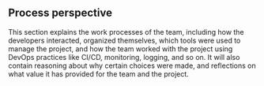 ## Process perspective

This section explains the work processes of the team, including how the developers interacted, organized themselves, which tools were used to manage the project, and how the team worked with the project using DevOps practices like CI/CD, monitoring, logging, and so on. It will also contain reasoning about why certain choices were made, and reflections on what value it has provided for the team and the project.
